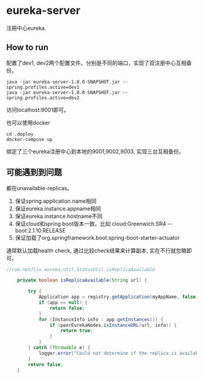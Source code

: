 eureka-server
============

注冊中心eureka.

## How to run

配置了dev1, dev2两个配置文件。分别是不同的端口，实现了双注册中心互相备份。

```
java -jar eureka-server-1.0.0-SNAPSHOT.jar --spring.profiles.active=dev1
java -jar eureka-server-1.0.0-SNAPSHOT.jar --spring.profiles.active=dev2
```

访问localhost:9001即可。

也可以使用docker

```
cd .deploy
docker-compose up
```
绑定了三个eureka注册中心到本地的9001,9002,9003, 实现三台互相备份。


## 可能遇到到问题

都在unavailable-replicas。

1. 保证spring.application.name相同
2. 保证eureka.instance.appname相同
3. 保证eureka.instance.hostname不同
4. 保证cloud和spring boot版本一致。比如 cloud:Greenwich.SR4  -- boot:2.1.10.RELEASE
5. 保证加载了org.springframework.boot:spring-boot-starter-actuator

通常默认加载health check, 通过比较check结果来计算副本, 实在不行就忽略即可。

```java
//com.netflix.eureka.util.StatusUtil.isReplicaAvailable

    private boolean isReplicaAvailable(String url) {

        try {
            Application app = registry.getApplication(myAppName, false);
            if (app == null) {
                return false;
            }
            for (InstanceInfo info : app.getInstances()) {
                if (peerEurekaNodes.isInstanceURL(url, info)) {
                    return true;
                }
            }
        } catch (Throwable e) {
            logger.error("Could not determine if the replica is available ", e);
        }
        return false;
    }

```


